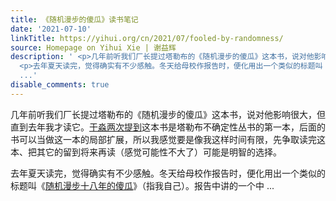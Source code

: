```yaml
---
title: 《随机漫步的傻瓜》读书笔记
date: '2021-07-10'
linkTitle: https://yihui.org/cn/2021/07/fooled-by-randomness/
source: Homepage on Yihui Xie | 谢益辉
description: ' <p>几年前听我们厂长提过塔勒布的《随机漫步的傻瓜》这本书，说对他影响很大，但直到去年我才读它。<a href="https://yufree.cn/cn/2019/08/04/skin-in-the-game/">于淼两次提到</a>这本书是塔勒布不确定性丛书的第一本，后面的书可以当做这一本的局部扩展，所以我感觉要是像我这样时间有限，先争取读完这本、把其它的留到将来再读（感觉可能性不大了）可能是明智的选择。</p>
  <p>去年夏天读完，觉得确实有不少感触。冬天给母校作报告时，便化用出一个类似的标题叫《<a href="https://slides.yihui.org/2020-random-walk.html">随机漫步十八年的傻瓜</a>》（指我自己）。报告中讲的一个中
  ...'
disable_comments: true
---
```

 <p>几年前听我们厂长提过塔勒布的《随机漫步的傻瓜》这本书，说对他影响很大，但直到去年我才读它。<a href="https://yufree.cn/cn/2019/08/04/skin-in-the-game/">于淼两次提到</a>这本书是塔勒布不确定性丛书的第一本，后面的书可以当做这一本的局部扩展，所以我感觉要是像我这样时间有限，先争取读完这本、把其它的留到将来再读（感觉可能性不大了）可能是明智的选择。</p> <p>去年夏天读完，觉得确实有不少感触。冬天给母校作报告时，便化用出一个类似的标题叫《<a href="https://slides.yihui.org/2020-random-walk.html">随机漫步十八年的傻瓜</a>》（指我自己）。报告中讲的一个中 ...